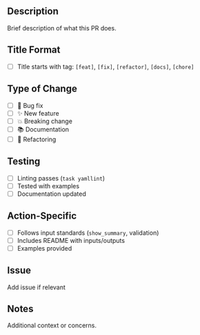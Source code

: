 ## Description
Brief description of what this PR does.

## Title Format
- [ ] Title starts with tag: `[feat]`, `[fix]`, `[refactor]`, `[docs]`, `[chore]`

## Type of Change
- [ ] 🐛 Bug fix
- [ ] ✨ New feature
- [ ] 💥 Breaking change
- [ ] 📚 Documentation
- [ ] 🔧 Refactoring

## Testing
- [ ] Linting passes (`task yamllint`)
- [ ] Tested with examples
- [ ] Documentation updated

## Action-Specific
- [ ] Follows input standards (`show_summary`, validation)
- [ ] Includes README with inputs/outputs
- [ ] Examples provided

## Issue
Add issue if relevant

## Notes
Additional context or concerns.

